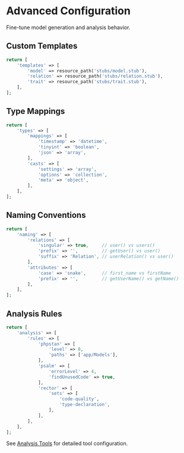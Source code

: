 # Advanced Configuration

Fine-tune model generation and analysis behavior.

## Custom Templates

```php
return [
    'templates' => [
        'model' => resource_path('stubs/model.stub'),
        'relation' => resource_path('stubs/relation.stub'),
        'trait' => resource_path('stubs/trait.stub'),
    ],
];
```

## Type Mappings

```php
return [
    'types' => [
        'mappings' => [
            'timestamp' => 'datetime',
            'tinyint' => 'boolean',
            'json' => 'array',
        ],
        'casts' => [
            'settings' => 'array',
            'options' => 'collection',
            'meta' => 'object',
        ],
    ],
];
```

## Naming Conventions

```php
return [
    'naming' => [
        'relations' => [
            'singular' => true,     // user() vs users()
            'prefix' => '',         // getUser() vs user()
            'suffix' => 'Relation', // userRelation() vs user()
        ],
        'attributes' => [
            'case' => 'snake',      // first_name vs firstName
            'prefix' => '',         // getUserName() vs getName()
        ],
    ],
];
```

## Analysis Rules

```php
return [
    'analysis' => [
        'rules' => [
            'phpstan' => [
                'level' => 8,
                'paths' => ['app/Models'],
            ],
            'psalm' => [
                'errorLevel' => 4,
                'findUnusedCode' => true,
            ],
            'rector' => [
                'sets' => [
                    'code-quality',
                    'type-declaration',
                ],
            ],
        ],
    ],
];
```

See [Analysis Tools](../tools/analysis-tools.md) for detailed tool configuration.
